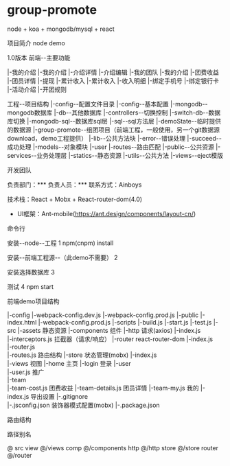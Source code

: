 # group-promote
node + koa + mongodb/mysql + react 

项目简介
  node demo

1.0版本 前端--主要功能

|-我的介绍
  |-我的介绍
  |-介绍详情
  |-介绍编辑
|-我的团队
  |-我的介绍
  |-团费收益
  |-团员详情
|-提现
|-累计收入
  |-累计收入
  |-收入明细
|-绑定手机号
|-绑定银行卡
|-活动介绍
|-开团规则

工程--项目结构
|-config--配置文件目录
  |-config--基本配置
  |-mongodb--mongodb数据库
  |-db--其他数据库
|-controllers--切换控制
  |-switch-db--数据库切换
|-mongodb-sql--数据库sql层
  |-sql--sql方法层
|-demoState--临时提供的数据源
|-group-promote--组团项目（前端工程，一般使用，另一个git数据源download，demo工程提供）
|-lib--公共方法块
  |-error--错误处理
  |-succeed--成功处理
|-models--对象模块
  |-user
|-routes--路由匹配
|-public--公共资源
|-services--业务处理层
|-statics--静态资源
|-utils--公共方法
|-views--eject模版

开发团队



负责部门：***
负责人员：***
联系方式：Ainboys




技术栈：React + Mobx + React-router-dom(4.0)



- UI框架：Ant-mobile(https://ant.design/components/layout-cn/)



命令行

安装--node--工程
1 npm(cnpm) install 

安装--前端工程源--（此demo不需要）
2 

安装选择数据库
3 

测试
4 npm start




前端demo项目结构

|-config
  |-webpack-config.dev.js
  |-webpack-config.prod.js
|-public
  |-index.html
  |-webpack-config.prod.js
|-scripts
  |-build.js
  |-start.js
  |-test.js
|-src
  |-assets                  静态资源
  |-components              组件
  |-http                    请求(axios)
    |-index.js              
    |-interceptors.js       拦截器（请求/响应）
  |-router                  react-router-dom
    |-index.js              
    |-router.js             
    |-routes.js             路由结构
  |-store                   状态管理(mobx)
    |-index.js                 
  |-views                   视图
    |-home                  主页
    |-login                 登录
    |-user                    
      |-user.js             推广  
    |-team               
      |-team-cost.js        团费收益
      |-team-details.js     团员详情
      |-team-my.js          我的
      |-index.js            导出设置
|-.gitignore           
|-.jsconfig.json            装饰器模式配置(mobx)
|-.package.json     

路由结构



路径别名



@        src
view     @/views
comp     @/components
http     @/http
store    @/store
router   @/router
